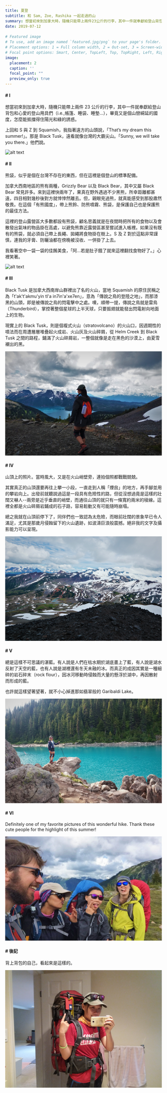 ```yaml
---
title: 夏登
subtitle: 和 Sam, Zoe, Rashika 一起走過的山
summary: 想當初來到加拿大時，隨機只能帶上兩件23公斤的行李，其中一件就奉獻給登山背包和心愛的登山用具們...
date: 2019-07-12

# Featured image
# To use, add an image named `featured.jpg/png` to your page's folder.
# Placement options: 1 = Full column width, 2 = Out-set, 3 = Screen-width
# Focal point options: Smart, Center, TopLeft, Top, TopRight, Left, Right, BottomLeft, Bottom, BottomRight
image:
  placement: 2
  caption: ''
  focal_point: ""
  preview_only: true
---
```



#### # I
想當初來到加拿大時，隨機只能帶上兩件 23 公斤的行李，其中一件就奉獻給登山背包和心愛的登山用具們（i.e.,帳篷、睡袋、睡墊…），畢竟又是個山巒綿延的國度，怎麼能抵擋得住陽光和綠的誘惑。

上回和 S 與 Z 到 Squamish，我指著遠方的山頭說，「That’s my dream this summer!」。那是 Black Tusk，遠看就像台灣的大霸尖山。「Sunny, we will take you there.」他們說。

![alt text](IMG_5083.JPG "")

#### # II
熊袋，似乎是個在台灣不存在的東西，但在這裡是個登山的標準配備。

加拿大西南地區的熊有兩種，Grizzly Bear 以及 Black Bear，其中又屬 Black Bear 常見許多。來到這裡快兩年了，果真在野外遇過不少黑熊，所幸距離都甚遠，四目相對幾秒後對方就悻悻然離去。但，親眼見過熊，就真能感受到那股肅然敬畏。在這個「有熊國度」，帶上熊鈴、防熊噴霧、熊袋，是保護自己也是保護熊的最佳方法。

這裡的登山露營區大多數都設有熊袋，顧名思義就是在夜間時把所有的食物以及會散發出氣味的物品掛在高處，以避免熊靠近露營區甚至嘗試進入帳裡。如果沒有既有的熊袋，就必須自己帶上長繩、拋繩將食物掛在樹上。S 及 Z 對於這點非常謹慎，連我的牙膏、防曬油都在傍晚被沒收、一併掛了上去。

我看著空中一袋一袋的佳餚美食，「阿…若是肚子餓了就來這裡翻找食物好了。」心裡笑著。

![alt text](IMG_5100_1.jpg "")

#### # III
Black Tusk 是加拿大西南岸山群裡出了名的火山，當地 Squamish 的原住民稱之為「t'ak't'akmu'yin tl'a in7in'a'xe7en」，意為「傳說之鳥的登陸之地」，而那漆黑的山頭，即是被傳說之鳥的閃電擊中之處。噢，順帶一提，傳說之鳥就是雷鳥（Thunderbird），掌控著整個星球的上半天球，只要振翅就能發出閃電射向地面上的生物。

現實上的 Black Tusk，則是個複式火山（stratovolcano）的火山口，因週期性的噴法而在周遭層層堆疊起火成岩、火山灰及火山碎屑，從 Helm Creek 到 Black Tusk 之間的路程，鋪滿了火山碎屑岩，一整個就像是走在黑色的沙漠上，由夏雪襯出的黑。

![alt text](20190712_140725_1.jpg "")


#### # IV
山頂上的照片。當時風大，又是在火山峭壁旁，連拍個照都戰戰兢兢。

其實真正的山頂還要再往上攀一小段，一直走到人稱「煙囪」的地方，再手腳並用的攀岩向上。出發前就聽說過這是一段具有危險性的路，但從沒想過竟是這樣的壯闊又嚇人--兩旁是近乎垂直的峭壁，而通往山頂的就只有一條寬約兩米的稜線。這裡全都是火山碎屑岩鋪成的石子路，容易鬆動又有可能隨時崩塌。

總之我就在山頂前停下了，同伴們也一致認為太危險，而眼前壯闊的景象早已令人滿足，尤其是那歲月侵蝕留下的火山遺跡，如波濤巨浪般震撼。絕非我的文字及攝影能力可以呈現。

![alt text](IMG_5210_1.jpg "")

#### # V
總是這樣不可思議的湛藍。有人說是人們在枯水期於湖底畫上了藍，有人說是湖水反射了天空的藍，也有人說是湖裡還有冬天未融的冰。而真正的成因其實是一種細碎的岩石碎末（rock flour），因冰河移動時侵蝕而大量的懸浮於湖中，再因散射而形成的藍。

也許就這樣望著望著，就不小心掉進那如翡翠般的 Garibaldi Lake。

![alt text](20190712_184159_2.jpg "")

#### # VI
Definitely one of my favorite pictures of this wonderful hike. Thank these cute people for the highlight of this summer!

![alt text](IMG-20190719-WA0005_1.jpg "")

#### # 後記
背上背包的自己，看起來是這樣的。

![alt text](featured.jpg "")

